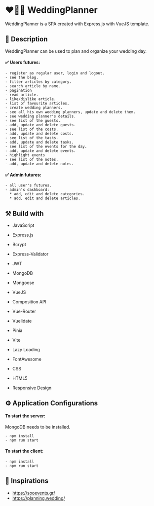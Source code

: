 # :hearts::ring::clinking_glasses: WeddingPlanner
WeddingPlanner is a SPA created with Express.js with VueJS template.

## :memo: Description
WeddingPlanner can be used to plan and organize your wedding day.

#### :white_check_mark: Users futures: 

    - register as regular user, login and logout. 
    - see the blog.
    - filter articles by category.
    - search article by name.
    - pagination
    - read article.
    - like/dislike article.
    - list of favourite articles.
    - create wedding planners.
    - see all his own wedding planners, update and delete them.
    - see wedding planner's details.
    - see list of the guests.
    - add, update and delete guests.
    - see list of the costs.
    - add, update and delete costs.
    - see list of the tasks.
    - add, update and delete tasks.
    - see list of the events for the day.
    - add, update and delete events.
    - highlight events
    - see list of the notes.
    - add, update and delete notes.
      
#### :white_check_mark: Admin futures: 

    - all user's futures.
    - admin's dashboard:  
      * add, edit and delete categories.
      * add, edit and delete articles.

## :hammer_and_pick: Build with

 - JavaScript

 - Express.js
 
 - Bcrypt
 
 - Express-Validator
 
 - JWT

 - MongoDB 

 - Mongoose 
 
 - VueJS

 - Composition API
 
 - Vue-Router
   
 - Vuelidate
   
 - Pinia

 - Vite
   
 - Lazy Loading
 
 - FontAwesome

 - CSS

 - HTML5
 
 - Responsive Design

## :gear: Application Configurations
 #### To start the server: 
 
MongoDB needs to be installed.

    - npm install
    - npm run start
    
 #### To start the client: 
 
    - npm install
    - npm run start

## :star2: Inspirations

- https://sooevents.gr/
- https://planning.wedding/
